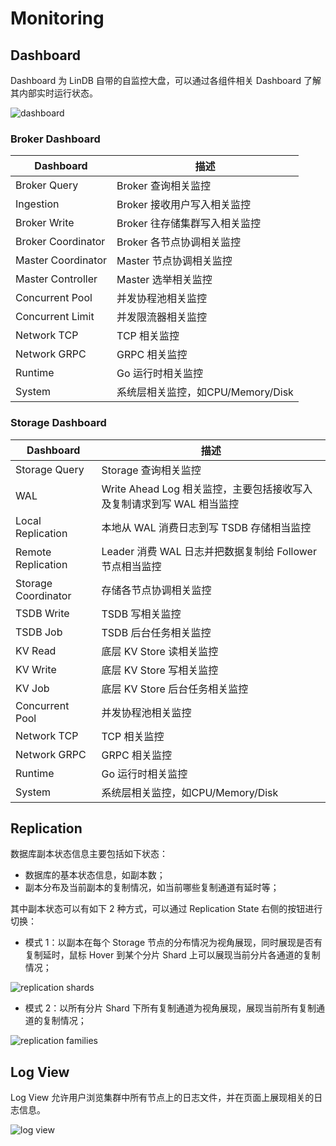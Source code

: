 # Monitoring

## Dashboard

Dashboard 为 LinDB 自带的自监控大盘，可以通过各组件相关 Dashboard 了解其内部实时运行状态。

<image-window>

![dashboard](@images/gudie/admin_ui/dashboard.png)
</image-window>

### Broker Dashboard

|  Dashboard  | 描述 |
|  ----  | ----  |
| Broker Query | Broker 查询相关监控 |
| Ingestion | Broker 接收用户写入相关监控 |
| Broker Write | Broker 往存储集群写入相关监控 |
| Broker Coordinator | Broker 各节点协调相关监控 |
| Master Coordinator | Master 节点协调相关监控 |
| Master Controller | Master 选举相关监控 |
| Concurrent Pool | 并发协程池相关监控 |
| Concurrent Limit | 并发限流器相关监控 |
| Network TCP | TCP 相关监控 |
| Network GRPC | GRPC 相关监控 |
| Runtime | Go 运行时相关监控 |
| System | 系统层相关监控，如CPU/Memory/Disk |

### Storage Dashboard

|  Dashboard  | 描述 |
|  ----  | ----  |
| Storage Query | Storage 查询相关监控 |
| WAL | Write Ahead Log 相关监控，主要包括接收写入及复制请求到写 WAL 相当监控 |
| Local Replication | 本地从 WAL 消费日志到写 TSDB 存储相当监控 |
| Remote Replication | Leader 消费 WAL 日志并把数据复制给 Follower 节点相当监控 |
| Storage Coordinator | 存储各节点协调相关监控 |
| TSDB Write | TSDB 写相关监控 |
| TSDB Job | TSDB 后台任务相关监控 |
| KV Read | 底层 KV Store 读相关监控 |
| KV Write | 底层 KV Store 写相关监控 |
| KV Job | 底层 KV Store 后台任务相关监控 |
| Concurrent Pool | 并发协程池相关监控 |
| Network TCP | TCP 相关监控 |
| Network GRPC | GRPC 相关监控 |
| Runtime | Go 运行时相关监控 |
| System | 系统层相关监控，如CPU/Memory/Disk |

## Replication

数据库副本状态信息主要包括如下状态：
- 数据库的基本状态信息，如副本数；
- 副本分布及当前副本的复制情况，如当前哪些复制通道有延时等；

其中副本状态可以有如下 2 种方式，可以通过 Replication State 右侧的按钮进行切换：
- 模式 1：以副本在每个 Storage 节点的分布情况为视角展现，同时展现是否有复制延时，鼠标 Hover 到某个分片 Shard 上可以展现当前分片各通道的复制情况；

<image-window>

![replication shards](@images/gudie/admin_ui/replication_shards.png)
</image-window>

- 模式 2：以所有分片 Shard 下所有复制通道为视角展现，展现当前所有复制通道的复制情况；

<image-window>

![replication families](@images/gudie/admin_ui/replication_families.png)
</image-window>

## Log View

Log View 允许用户浏览集群中所有节点上的日志文件，并在页面上展现相关的日志信息。

<image-window>

![log view](@images/gudie/admin_ui/log_view.png)
</image-window>